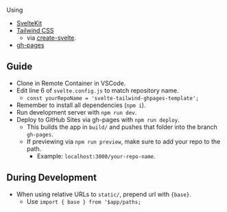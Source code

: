 Using

- [SvelteKit](https://kit.svelte.dev/)
- [Tailwind CSS](https://tailwindcss.com/)
  - via [create-svelte](https://github.com/sveltejs/kit/tree/master/packages/create-svelte).
- [gh-pages](https://www.npmjs.com/package/gh-pages)

## Guide

- Clone in Remote Container in VSCode.
- Edit line 6 of `svelte.config.js` to match repository name.
  - `const yourRepoName = 'svelte-tailwind-ghpages-template';`
- Remember to install all dependencies (`npm i`).
- Run development server with `npm run dev`.
- Deploy to GitHub Sites via gh-pages with `npm run deploy`.
  - This builds the app in `build/` and pushes that folder into the branch `gh-pages`.
  - If previewing via `npm run preview`, make sure to add your repo to the path.
    - Example: `localhost:3000/your-repo-name`.

## During Development

- When using relative URLs to `static/`, prepend url with `{base}`.
  - Use `import { base } from '$app/paths;`

